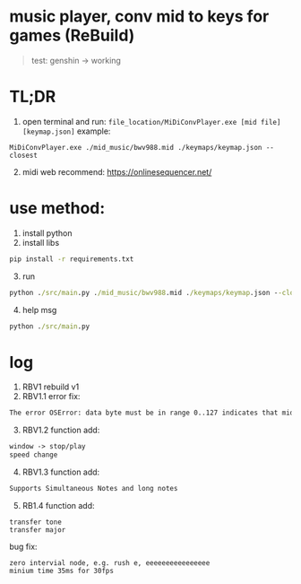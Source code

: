 # music player, conv mid to keys for games (ReBuild)

> test: genshin -> working

# TL;DR
1. open terminal and run: `file_location/MiDiConvPlayer.exe [mid file] [keymap.json]`
example:
```terminal
MiDiConvPlayer.exe ./mid_music/bwv988.mid ./keymaps/keymap.json --closest
 ```

2. midi web recommend: https://onlinesequencer.net/

# use method:
1. install python
2. install libs
```bat
pip install -r requirements.txt
```
3. run
```bat
python ./src/main.py ./mid_music/bwv988.mid ./keymaps/keymap.json --closest
```
4. help msg
```bat
python ./src/main.py
```

# log 
1. RBV1 rebuild v1
2. RBV1.1 error fix:
```txt
The error OSError: data byte must be in range 0..127 indicates that mido encountered a byte outside the valid MIDI data range while parsing the file. Some MIDI files may contain unexpected or slightly nonstandard bytes
```
3. RBV1.2 function add:
```txt
window -> stop/play
speed change
```

4. RBV1.3 function add:
```txt
Supports Simultaneous Notes and long notes
```

5. RB1.4 function add:
``` 
transfer tone
transfer major
```
bug fix:
```
zero intervial node, e.g. rush e, eeeeeeeeeeeeeeee
minium time 35ms for 30fps
```
